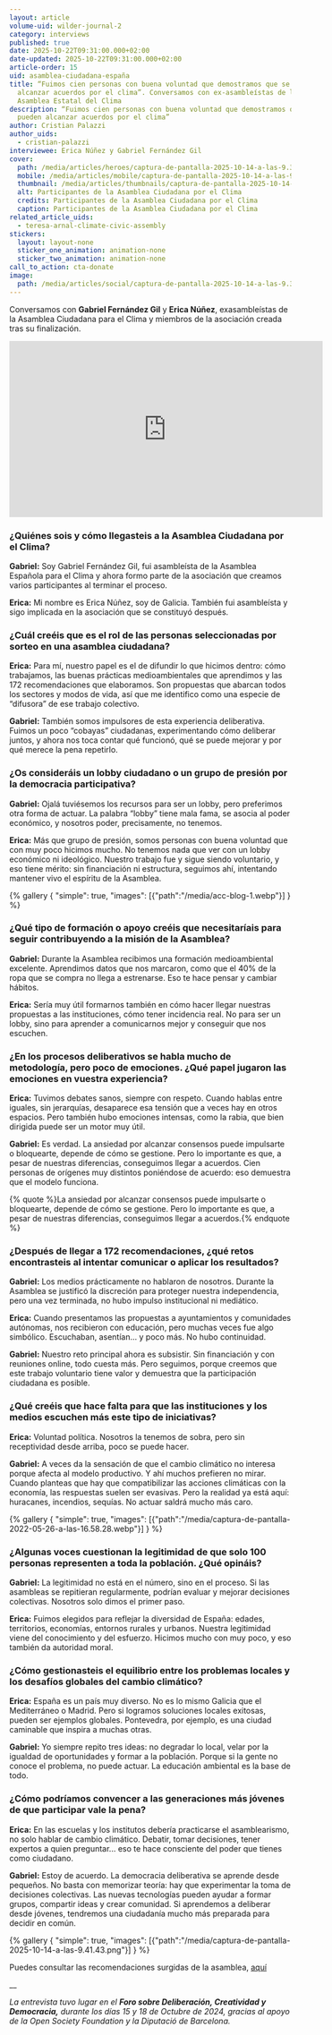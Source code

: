 ```yaml
---
layout: article
volume-uid: wilder-journal-2
category: interviews
published: true
date: 2025-10-22T09:31:00.000+02:00
date-updated: 2025-10-22T09:31:00.000+02:00
article-order: 15
uid: asamblea-ciudadana-españa
title: “Fuimos cien personas con buena voluntad que demostramos que se pueden
  alcanzar acuerdos por el clima”. Conversamos con ex-asambleístas de la
  Asamblea Estatal del Clima
description: “Fuimos cien personas con buena voluntad que demostramos que se
  pueden alcanzar acuerdos por el clima”
author: Cristian Palazzi
author_uids:
  - cristian-palazzi
interviewee: Erica Núñez y Gabriel Fernández Gil
cover:
  path: /media/articles/heroes/captura-de-pantalla-2025-10-14-a-las-9.37.47.png
  mobile: /media/articles/mobile/captura-de-pantalla-2025-10-14-a-las-9.37.47.png
  thumbnail: /media/articles/thumbnails/captura-de-pantalla-2025-10-14-a-las-9.37.47.png
  alt: Participantes de la Asamblea Ciudadana por el Clima
  credits: Participantes de la Asamblea Ciudadana por el Clima
  caption: Participantes de la Asamblea Ciudadana por el Clima
related_article_uids:
  - teresa-arnal-climate-civic-assembly
stickers:
  layout: layout-none
  sticker_one_animation: animation-none
  sticker_two_animation: animation-none
call_to_action: cta-donate
image:
  path: /media/articles/social/captura-de-pantalla-2025-10-14-a-las-9.37.47.png
---
```

Conversamos con **Gabriel Fernández Gil** y **Erica Núñez**, exasambleístas de la Asamblea Ciudadana para el Clima y miembros de la asociación creada tras su finalización.

<iframe width="560" height="315" src="https://www.youtube.com/embed/0f8Nl9M8OEs?si=IFCVGTYSc6PEL13Q" title="YouTube video player" frameborder="0" allow="accelerometer; autoplay; clipboard-write; encrypted-media; gyroscope; picture-in-picture; web-share" referrerpolicy="strict-origin-when-cross-origin" allowfullscreen></iframe>

### **¿Quiénes sois y cómo llegasteis a la Asamblea Ciudadana por el Clima?**

**Gabriel:** Soy Gabriel Fernández Gil, fui asambleísta de la Asamblea Española para el Clima y ahora formo parte de la asociación que creamos varios participantes al terminar el proceso.

**Erica:** Mi nombre es Erica Núñez, soy de Galicia. También fui asambleísta y sigo implicada en la asociación que se constituyó después.

### **¿Cuál creéis que es el rol de las personas seleccionadas por sorteo en una asamblea ciudadana?**

**Erica:** Para mí, nuestro papel es el de difundir lo que hicimos dentro: cómo trabajamos, las buenas prácticas medioambientales que aprendimos y las 172 recomendaciones que elaboramos. Son propuestas que abarcan todos los sectores y modos de vida, así que me identifico como una especie de “difusora” de ese trabajo colectivo.

**Gabriel:** También somos impulsores de esta experiencia deliberativa. Fuimos un poco “cobayas” ciudadanas, experimentando cómo deliberar juntos, y ahora nos toca contar qué funcionó, qué se puede mejorar y por qué merece la pena repetirlo.

### **¿Os consideráis un lobby ciudadano o un grupo de presión por la democracia participativa?**

**Gabriel:** Ojalá tuviésemos los recursos para ser un lobby, pero preferimos otra forma de actuar. La palabra “lobby” tiene mala fama, se asocia al poder económico, y nosotros poder, precisamente, no tenemos.

**Erica:** Más que grupo de presión, somos personas con buena voluntad que con muy poco hicimos mucho. No tenemos nada que ver con un lobby económico ni ideológico. Nuestro trabajo fue y sigue siendo voluntario, y eso tiene mérito: sin financiación ni estructura, seguimos ahí, intentando mantener vivo el espíritu de la Asamblea.

{% gallery { "simple": true, "images": [{"path":"/media/acc-blog-1.webp"}] } %}

### **¿Qué tipo de formación o apoyo creéis que necesitaríais para seguir contribuyendo a la misión de la Asamblea?**

**Gabriel:** Durante la Asamblea recibimos una formación medioambiental excelente. Aprendimos datos que nos marcaron, como que el 40% de la ropa que se compra no llega a estrenarse. Eso te hace pensar y cambiar hábitos.

**Erica:** Sería muy útil formarnos también en cómo hacer llegar nuestras propuestas a las instituciones, cómo tener incidencia real. No para ser un lobby, sino para aprender a comunicarnos mejor y conseguir que nos escuchen.

### **¿En los procesos deliberativos se habla mucho de metodología, pero poco de emociones. ¿Qué papel jugaron las emociones en vuestra experiencia?**

**Erica:** Tuvimos debates sanos, siempre con respeto. Cuando hablas entre iguales, sin jerarquías, desaparece esa tensión que a veces hay en otros espacios. Pero también hubo emociones intensas, como la rabia, que bien dirigida puede ser un motor muy útil.

**Gabriel:** Es verdad. La ansiedad por alcanzar consensos puede impulsarte o bloquearte, depende de cómo se gestione. Pero lo importante es que, a pesar de nuestras diferencias, conseguimos llegar a acuerdos. Cien personas de orígenes muy distintos poniéndose de acuerdo: eso demuestra que el modelo funciona.

{% quote %}La ansiedad por alcanzar consensos puede impulsarte o bloquearte, depende de cómo se gestione. Pero lo importante es que, a pesar de nuestras diferencias, conseguimos llegar a acuerdos.{% endquote %}

### **¿Después de llegar a 172 recomendaciones, ¿qué retos encontrasteis al intentar comunicar o aplicar los resultados?**

**Gabriel:** Los medios prácticamente no hablaron de nosotros. Durante la Asamblea se justificó la discreción para proteger nuestra independencia, pero una vez terminada, no hubo impulso institucional ni mediático.

**Erica:** Cuando presentamos las propuestas a ayuntamientos y comunidades autónomas, nos recibieron con educación, pero muchas veces fue algo simbólico. Escuchaban, asentían… y poco más. No hubo continuidad.

**Gabriel:** Nuestro reto principal ahora es subsistir. Sin financiación y con reuniones online, todo cuesta más. Pero seguimos, porque creemos que este trabajo voluntario tiene valor y demuestra que la participación ciudadana es posible.

### **¿Qué creéis que hace falta para que las instituciones y los medios escuchen más este tipo de iniciativas?**

**Erica:** Voluntad política. Nosotros la tenemos de sobra, pero sin receptividad desde arriba, poco se puede hacer.

**Gabriel:** A veces da la sensación de que el cambio climático no interesa porque afecta al modelo productivo. Y ahí muchos prefieren no mirar. Cuando planteas que hay que compatibilizar las acciones climáticas con la economía, las respuestas suelen ser evasivas. Pero la realidad ya está aquí: huracanes, incendios, sequías. No actuar saldrá mucho más caro.

{% gallery { "simple": true, "images": [{"path":"/media/captura-de-pantalla-2022-05-26-a-las-16.58.28.webp"}] } %}

### **¿Algunas voces cuestionan la legitimidad de que solo 100 personas representen a toda la población. ¿Qué opináis?**

**Gabriel:** La legitimidad no está en el número, sino en el proceso. Si las asambleas se repitieran regularmente, podrían evaluar y mejorar decisiones colectivas. Nosotros solo dimos el primer paso.

**Erica:** Fuimos elegidos para reflejar la diversidad de España: edades, territorios, economías, entornos rurales y urbanos. Nuestra legitimidad viene del conocimiento y del esfuerzo. Hicimos mucho con muy poco, y eso también da autoridad moral.

### **¿Cómo gestionasteis el equilibrio entre los problemas locales y los desafíos globales del cambio climático?**

**Erica:** España es un país muy diverso. No es lo mismo Galicia que el Mediterráneo o Madrid. Pero si logramos soluciones locales exitosas, pueden ser ejemplos globales. Pontevedra, por ejemplo, es una ciudad caminable que inspira a muchas otras.

**Gabriel:** Yo siempre repito tres ideas: no degradar lo local, velar por la igualdad de oportunidades y formar a la población. Porque si la gente no conoce el problema, no puede actuar. La educación ambiental es la base de todo.

### **¿Cómo podríamos convencer a las generaciones más jóvenes de que participar vale la pena?**

**Erica:** En las escuelas y los institutos debería practicarse el asamblearismo, no solo hablar de cambio climático. Debatir, tomar decisiones, tener expertos a quien preguntar... eso te hace consciente del poder que tienes como ciudadano.

**Gabriel:** Estoy de acuerdo. La democracia deliberativa se aprende desde pequeños. No basta con memorizar teoría: hay que experimentar la toma de decisiones colectivas. Las nuevas tecnologías pueden ayudar a formar grupos, compartir ideas y crear comunidad. Si aprendemos a deliberar desde jóvenes, tendremos una ciudadanía mucho más preparada para decidir en común.

{% gallery { "simple": true, "images": [{"path":"/media/captura-de-pantalla-2025-10-14-a-las-9.41.43.png"}] } %}

Puedes consultar las recomendaciones surgidas de la asamblea, [aquí](https://asambleaciudadanadelcambioclimatico.es/recomendaciones/)

__

*La entrevista tuvo lugar en el **Foro sobre Deliberación, Creatividad y Democracia,** durante los días 15 y 18 de Octubre de 2024, gracias al apoyo de la Open Society Foundation y la Diputació de Barcelona.*
